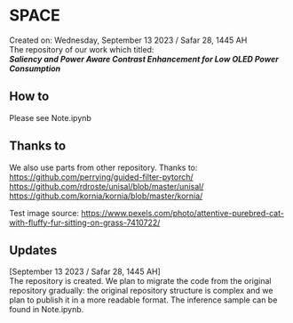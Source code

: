 # SPACE

Created on: Wednesday, September 13 2023 / Safar 28, 1445 AH    
The repository of our work which titled:    
***Saliency and Power Aware Contrast Enhancement for Low OLED Power Consumption***   

## How to

Please see Note.ipynb 

## Thanks to

We also use parts from other repository. Thanks to:     
https://github.com/perrying/guided-filter-pytorch/        
https://github.com/rdroste/unisal/blob/master/unisal/       
https://github.com/kornia/kornia/blob/master/kornia/        

Test image source: https://www.pexels.com/photo/attentive-purebred-cat-with-fluffy-fur-sitting-on-grass-7410722/        

## Updates

[September 13 2023 / Safar 28, 1445 AH]    
The repository is created. We plan to migrate the code from the original repository gradually: the original repository structure is complex and we plan to publish it in a more readable format. The inference sample can be found in Note.ipynb.
